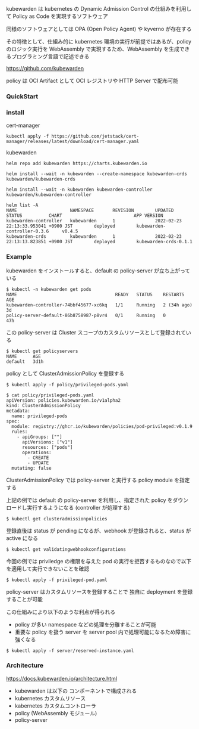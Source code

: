 kubewarden は kubernetes の Dynamic Admission Control
の仕組みを利用して Policy as Code を実現するソフトウェア

同様のソフトウェアとしては OPA (Open Policy Agent) や kyverno が存在する

その特徴として、仕組み的に kubernetes 環境の実行が前提ではあるが、policy のロジック実行を WebAssembly で実現するため、WebAssembly を生成できるプログラミング言語で記述できる

https://github.com/kubewarden

policy は OCI Artifact として OCI レジストリや HTTP Server で配布可能

### QuickStart

### install

cert-manager

```
kubectl apply -f https://github.com/jetstack/cert-manager/releases/latest/download/cert-manager.yaml
```

kubewarden

```
helm repo add kubewarden https://charts.kubewarden.io

helm install --wait -n kubewarden --create-namespace kubewarden-crds kubewarden/kubewarden-crds

helm install --wait -n kubewarden kubewarden-controller kubewarden/kubewarden-controller
```

```
helm list -A
NAME                    NAMESPACE       REVISION        UPDATED                                     STATUS          CHART                           APP VERSION
kubewarden-controller   kubewarden      1               2022-02-23 22:13:33.953041 +0900 JST        deployed        kubewarden-controller-0.3.6     v0.4.5
kubewarden-crds         kubewarden      1               2022-02-23 22:13:13.823851 +0900 JST        deployed        kubewarden-crds-0.1.1
```

### Example

kubewarden をインストールすると、default の policy-server が立ち上がっている

```
$ kubectl -n kubewarden get pods
NAME                                     READY   STATUS    RESTARTS      AGE
kubewarden-controller-74bbf45677-xc6kq   1/1     Running   2 (34h ago)   3d
policy-server-default-86b8758987-p8vr4   0/1     Running   0             47h
```

この policy-server は Cluster スコープのカスタムリソースとして登録されている

```
$ kubectl get policyservers
NAME      AGE
default   3d1h
```

policy として ClusterAdmissionPolicy を登録する

```
$ kubectl apply -f policy/privileged-pods.yaml

$ cat policy/privileged-pods.yaml
apiVersion: policies.kubewarden.io/v1alpha2
kind: ClusterAdmissionPolicy
metadata:
  name: privileged-pods
spec:
  module: registry://ghcr.io/kubewarden/policies/pod-privileged:v0.1.9
  rules:
    - apiGroups: [""]
      apiVersions: ["v1"]
      resources: ["pods"]
      operations:
        - CREATE
        - UPDATE
  mutating: false
```

ClusterAdmissionPolicy では policy-server と実行する policy module を指定する

上記の例では default の policy-server を利用し、指定された policy をダウンロードし実行するようになる (controller が処理する)

```
$ kubectl get clusteradmissionpolicies
```

登録直後は status が pending になるが、webhook が登録されると、status が active になる

```
$ kubectl get validatingwebhookconfigurations
```

今回の例では priviledge の権限を与えた pod の実行を拒否するものなので以下を適用して実行できないことを確認

```
$ kubectl apply -f privileged-pod.yaml
```

policy-server はカスタムリソースを登録することで 独自に deployment を登録することが可能

この仕組みにより以下のような利点が得られる

- policy が多い namespace などの処理を分離することが可能
- 重要な policy を扱う server を server pool 内で処理可能になるため障害に強くなる

```
$ kubectl apply -f server/reserved-instance.yaml
```

### Architecture

https://docs.kubewarden.io/architecture.html

- kubewarden は以下の コンポーネントで構成される
- kubernetes カスタムリソース
- kabernetes カスタムコントローラ
- policy (WebAssembly モジュール)
- policy-server
